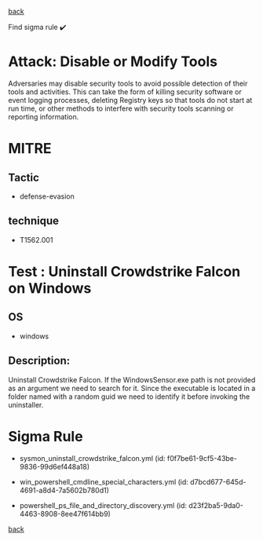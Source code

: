 
[back](../index.md)

Find sigma rule :heavy_check_mark: 

# Attack: Disable or Modify Tools 

Adversaries may disable security tools to avoid possible detection of their tools and activities. This can take the form of killing security software or event logging processes, deleting Registry keys so that tools do not start at run time, or other methods to interfere with security tools scanning or reporting information.

# MITRE
## Tactic
  - defense-evasion


## technique
  - T1562.001


# Test : Uninstall Crowdstrike Falcon on Windows
## OS
  - windows


## Description:
Uninstall Crowdstrike Falcon. If the WindowsSensor.exe path is not provided as an argument we need to search for it. Since the executable is located in a folder named with a random guid we need to identify it before invoking the uninstaller.


# Sigma Rule
 - sysmon_uninstall_crowdstrike_falcon.yml (id: f0f7be61-9cf5-43be-9836-99d6ef448a18)

 - win_powershell_cmdline_special_characters.yml (id: d7bcd677-645d-4691-a8d4-7a5602b780d1)

 - powershell_ps_file_and_directory_discovery.yml (id: d23f2ba5-9da0-4463-8908-8ee47f614bb9)



[back](../index.md)

